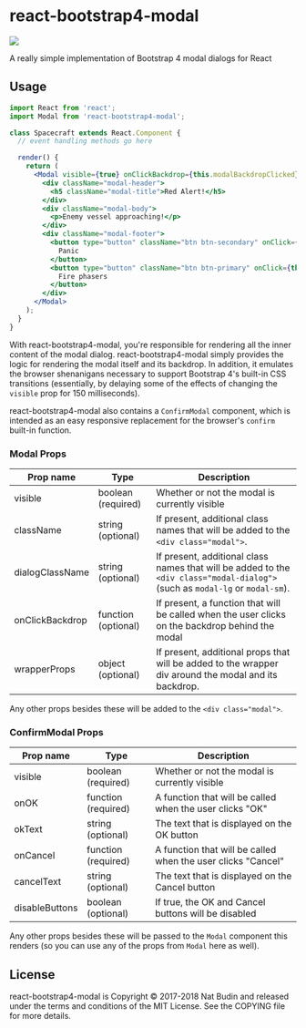# react-bootstrap4-modal

<a href="https://nodei.co/npm/react-bootstrap4-modal/"><img src="https://nodei.co/npm/react-bootstrap4-modal.png?downloads=true&downloadRank=true&stars=true"></a>

A really simple implementation of Bootstrap 4 modal dialogs for React

## Usage

```jsx
import React from 'react';
import Modal from 'react-bootstrap4-modal';

class Spacecraft extends React.Component {
  // event handling methods go here

  render() {
    return (
      <Modal visible={true} onClickBackdrop={this.modalBackdropClicked}>
        <div className="modal-header">
          <h5 className="modal-title">Red Alert!</h5>
        </div>
        <div className="modal-body">
          <p>Enemy vessel approaching!</p>
        </div>
        <div className="modal-footer">
          <button type="button" className="btn btn-secondary" onClick={this.onPanic}>
            Panic
          </button>
          <button type="button" className="btn btn-primary" onClick={this.onFirePhasers}>
            Fire phasers
          </button>
        </div>
      </Modal>
    );
  }
}
```

With react-bootstrap4-modal, you're responsible for rendering all the inner content of the modal dialog.  react-bootstrap4-modal simply provides the logic for rendering the modal itself and its backdrop.  In addition, it emulates the browser shenanigans necessary to support Bootstrap 4's built-in CSS transitions (essentially, by delaying some of the effects of changing the `visible` prop for 150 milliseconds).

react-bootstrap4-modal also contains a `ConfirmModal` component, which is intended as an easy responsive replacement for the browser's `confirm` built-in function.

### Modal Props

Prop name       | Type                | Description
----------------|---------------------|-------------
visible         | boolean (required)  | Whether or not the modal is currently visible
className       | string (optional)   | If present, additional class names that will be added to the `<div class="modal">`.
dialogClassName | string (optional)   | If present, additional class names that will be added to the `<div class="modal-dialog">` (such as `modal-lg` or `modal-sm`).
onClickBackdrop | function (optional) | If present, a function that will be called when the user clicks on the backdrop behind the modal
wrapperProps    | object (optional)   | If present, additional props that will be added to the wrapper div around the modal and its backdrop.

Any other props besides these will be added to the `<div class="modal">`.

### ConfirmModal Props

Prop name       | Type                | Description
----------------|---------------------|-------------
visible         | boolean (required)  | Whether or not the modal is currently visible
onOK            | function (required) | A function that will be called when the user clicks "OK"
okText          | string (optional)   | The text that is displayed on the OK button
onCancel        | function (required) | A function that will be called when the user clicks "Cancel"
cancelText      | string (optional)   | The text that is displayed on the Cancel button
disableButtons  | boolean (optional)  | If true, the OK and Cancel buttons will be disabled

Any other props besides these will be passed to the `Modal` component this renders (so you can use any of the props from `Modal` here as well).

## License

react-bootstrap4-modal is Copyright &copy; 2017-2018 Nat Budin and released under the terms and conditions of the MIT License.  See the COPYING file for more details.
